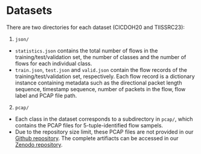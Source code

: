 # Datasets

There are two directories for each dataset (CICDOH20 and TIISSRC23):

1. `json/`

  *  `statistics.json` contains the total number of flows in the training/test/validation set, the number of classes and the number of flows for each individual class.
  *  `train.json`, `test.json` and `valid.json` contain the flow records of the training/test/validation set, respectively. Each flow record is a dictionary instance containing metadata such as the directional packet length sequence, timestamp sequence, number of packets in the flow, flow label and PCAP file path.

2. `pcap/`

  *  Each class in the dataset corresponds to a subdirectory in `pcap/`, which contains the PCAP files for 5-tuple-identified flow sampels.
  *  Due to the repository size limit, these PCAP files are not provided in our [Github repository](https://github.com/InspiringGroup-Lab/CertTA). The complete artifiacts can be accessed in our [Zenodo repository](https://doi.org/10.5281/zenodo.15580293).
